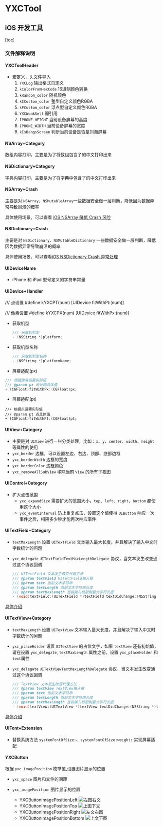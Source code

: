 # YXCTool
## iOS 开发工具

[toc]

### 文件解释说明

#### YXCToolHeader
* 宏定义，头文件导入
    1. `YXCLog` 输出格式自定义
    2. `kColorFromHexCode` 16进制颜色转换
    3. `kRandom_color` 随机颜色
    4. `kICustom_color` 整型自定义颜色RGBA
    5. `kFCustom_color` 浮点型自定义颜色RGBA
    6. `YXCWeakSelf` 弱引用
    7. `IPHONE_HEIGHT` 当前设备屏幕的高度
    8. `IPHONE_WIDTH` 当前设备屏幕的宽度
    9. `kIsBangsScreen` 判断当前设备是否是刘海屏幕

#### NSArray+Category 

数组内容打印，主要是为了将数组包含了的中文打印出来

#### NSDictionary+Category

字典内容打印，主要是为了将字典中包含了的中文打印出来

#### NSArray+Crash

主要是对 `NSArray`、`NSMutableArray`一些数据安全做一层判断，降低因为数据异常导致崩溃的概率

具体使用场景，可以查看 [iOS NSArray 降低 Crash 风险](https://www.jianshu.com/p/794d42de0aaf)

#### NSDictionary+Crash

主要是对 `NSDictionary`、`NSMutableDictionary` 一些数据安全做一层判断，降低因为数据异常导致崩溃的概率

具体使用场景，可以查看[iOS NSDictionary Crash 异常处理](https://www.jianshu.com/p/e56e58821233)

#### UIDeviceName

* iPhone 和 iPad 型号定义的字符串常量

#### UIDevice+Handler

/// 点设置
#define kYXCPT(num) [UIDevice fitWithPt:(num)]

/// 像素设置
#define kYXCPX(num) [UIDevice fitWithPx:(num)]

* 获取机型

  ```objective-c
  /// 获取到机型
  - (NSString *)platform;
  ```

* 获取机型名称

  ```objective-c
  /// 获取到机型名称
  - (NSString *)platformName;
  ```

* 屏幕适配(px)
```Objective-c
/// 根据像素设置实际值
/// @param px 设计稿具体值
+ (CGFloat)fitWithPx:(CGFloat)px;
```

* 屏幕适配(pt)
```Objecive-c
/// 根据点设置实际值
/// @param pt 点具体值
+ (CGFloat)fitWithPt:(CGFloat)pt;
```

#### UIView+Category

* 主要是对 `UIView` 进行一些分类处理，比如：`x`、`y`、`center`、`width`、`height`等属性的使用
* `yxc_border` 边框，可以设置左边、右边、顶部、底部边框
* `yxc_borderWidth` 边框的宽度
* `yxc_borderColor` 边框颜色
* `yxc_removeAllSubView` 移除当前 `View` 的所有子视图

#### UIControl+Category

* 扩大点击范围
    * `yxc_expandSize` 需要扩大的范围大小，`top`、`left`、`right`、`bottom` 都使用这个大小
    * `yxc_eventInterval` 防止重复点击，设置这个值使得 `UIButton` 响应一次事件之后，相隔多少秒才能再次响应事件

#### UITextField+Category

* `textMaxLength` 设置 `UITextField` 文本输入最大长度，并且解决了输入中文时字数统计的问题
* `yxc_delegate` `UITextFieldTextMaxLengthDelegate` 协议，当文本发生改变通过这个协议回调

    ```objective-c
    /// UITextField 文本发生改变代理方法
    /// @param textField UITextField输入框
    /// @param text 当前文本字符串
    /// @param textLength 当前文本字符串长度
    /// @param textMaxLength 当前输入框限制最大字符长度
    - (void)textField:(UITextField *)textField textDidChange:(NSString *)text textLength:(NSInteger)textLength textMaxLength:(NSInteger)textMaxLength;
    ```

[具体介绍](https://www.jianshu.com/p/38287c8c4be6)

#### UITextView+Category

* `textMaxLength` 设置 `UITextView` 文本输入最大长度，并且解决了输入中文时字数统计的问题

* `yxc_placeHolder` 设置 `UITextView` 的占位文字，如果 `textView` 还有初始值，请在设置  `yxc_delegate`, `textMaxLength` 属性之前，设置 `yxc_placeHolder` 和 `text`属性

* `yxc_delegate` `UITextViewTextMaxLengthDelegate` 协议，当文本发生改变通过这个协议回调

    ```objective-c
    /// TextView 文本发生改变代理方法
    /// @param textView TextView输入框
    /// @param text 当前文本字符串
    /// @param textLength 当前文本字符串长度
    /// @param textMaxLength 当前输入框限制最大字符长度
    - (void)textView:(UITextView *)textView textDidChange:(NSString *)text textLength:(NSInteger)textLength textMaxLength:(NSInteger) textMaxLength;
    ```

[具体介绍](https://www.jianshu.com/p/38287c8c4be6)

#### UIFont+Extension

* 替换系统方法 `systemFontOfSize:`、`systemFontOfSize:weight:` 实现屏幕适配

#### YXCButton

根据 `yxc_imagePosition` 枚举值,设置图片显示的位置

* `yxc_space` 图片和文件的间距
* `yxc_imagePosition` 图片显示的位置

  * YXCButtonImagePositionLeft
    ![左图右文](https://raw.githubusercontent.com/guoguangtao/VSCodePicGoImages/master/20200731143419.png)
  * YXCButtonImagePositionTop
    ![上图下文](https://raw.githubusercontent.com/guoguangtao/VSCodePicGoImages/master/20200731143458.png)
  * YXCButtonImagePositionRight
    ![左文右图](https://raw.githubusercontent.com/guoguangtao/VSCodePicGoImages/master/20200731143534.png)
  * YXCButtonImagePositionBottom
    ![上文下图](https://raw.githubusercontent.com/guoguangtao/VSCodePicGoImages/master/20200731143621.png)